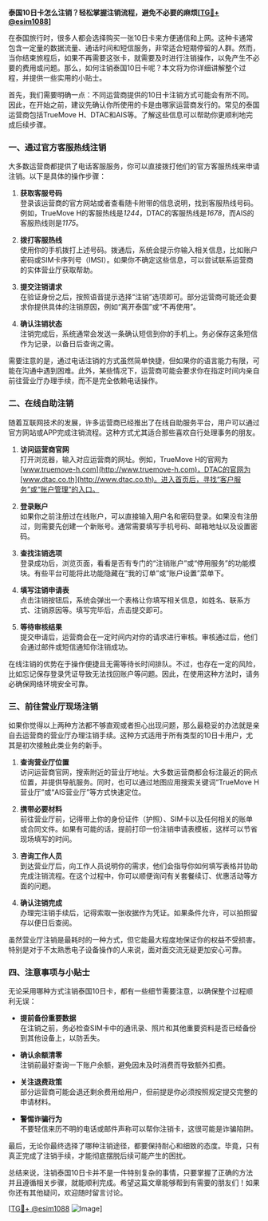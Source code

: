 **泰国10日卡怎么注销？轻松掌握注销流程，避免不必要的麻烦[[TG💪+ @esim1088](https://t.me/s/esim1088)]**

在泰国旅行时，很多人都会选择购买一张10日卡来方便通信和上网。这种卡通常包含一定量的数据流量、通话时间和短信服务，非常适合短期停留的人群。然而，当你结束旅程后，如果不再需要这张卡，就需要及时进行注销操作，以免产生不必要的费用或问题。那么，如何注销泰国10日卡呢？本文将为你详细讲解整个过程，并提供一些实用的小贴士。

首先，我们需要明确一点：不同运营商提供的10日卡注销方式可能会有所不同。因此，在开始之前，建议先确认你所使用的卡是由哪家运营商发行的。常见的泰国运营商包括TrueMove H、DTAC和AIS等。了解这些信息可以帮助你更顺利地完成后续步骤。

### **一、通过官方客服热线注销**
大多数运营商都提供了电话客服服务，你可以直接拨打他们的官方客服热线来申请注销。以下是具体的操作步骤：

1. **获取客服号码**  
   登录该运营商的官方网站或者查看随卡附带的信息说明，找到客服热线号码。例如，TrueMove H的客服热线是*1244*，DTAC的客服热线是*1678*，而AIS的客服热线则是*1175*。

2. **拨打客服热线**  
   使用你的手机拨打上述号码。拨通后，系统会提示你输入相关信息，比如账户密码或SIM卡序列号（IMSI）。如果你不确定这些信息，可以尝试联系运营商的实体营业厅获取帮助。

3. **提交注销请求**  
   在验证身份之后，按照语音提示选择“注销”选项即可。部分运营商可能还会要求你提供具体的注销原因，例如“离开泰国”或“不再使用”。

4. **确认注销状态**  
   注销完成后，系统通常会发送一条确认短信到你的手机上。务必保存这条短信作为记录，以备日后查询之需。

需要注意的是，通过电话注销的方式虽然简单快捷，但如果你的语言能力有限，可能在沟通中遇到困难。此外，某些情况下，运营商可能会要求你在指定时间内亲自前往营业厅办理手续，而不是完全依赖电话操作。

### **二、在线自助注销**
随着互联网技术的发展，许多运营商已经推出了在线自助服务平台，用户可以通过官方网站或APP完成注销流程。这种方式尤其适合那些喜欢自行处理事务的朋友。

1. **访问运营商官网**  
   打开浏览器，输入对应运营商的网址。例如，TrueMove H的官网为[www.truemove-h.com](http://www.truemove-h.com)，DTAC的官网为[www.dtac.co.th](http://www.dtac.co.th)。进入首页后，寻找“客户服务”或“账户管理”的入口。

2. **登录账户**  
   如果你之前注册过在线账户，可以直接输入用户名和密码登录。如果没有注册过，则需要先创建一个新账号。通常需要填写手机号码、邮箱地址以及设置密码。

3. **查找注销选项**  
   登录成功后，浏览页面，看看是否有专门的“注销账户”或“停用服务”的功能模块。有些平台可能将此功能隐藏在“我的订单”或“账户设置”菜单下。

4. **填写注销申请表**  
   点击注销按钮后，系统会弹出一个表格让你填写相关信息，如姓名、联系方式、注销原因等。填写完毕后，点击提交即可。

5. **等待审核结果**  
   提交申请后，运营商会在一定时间内对你的请求进行审核。审核通过后，他们会通过邮件或短信通知你注销成功。

在线注销的优势在于操作便捷且无需等待长时间排队。不过，也存在一定的风险，比如忘记保存登录凭证导致无法找回账户等问题。因此，在使用这种方法时，请务必确保网络环境安全可靠。

### **三、前往营业厅现场注销**
如果你觉得以上两种方法都不够直观或者担心出现问题，那么最稳妥的办法就是亲自去运营商的营业厅办理注销手续。这种方式适用于所有类型的10日卡用户，尤其是初次接触此类业务的新手。

1. **查询营业厅位置**  
   访问运营商官网，搜索附近的营业厅地址。大多数运营商都会标注最近的网点位置，并提供导航服务。同时，也可以通过地图应用搜索关键词“TrueMove H营业厅”或“AIS营业厅”等方式快速定位。

2. **携带必要材料**  
   前往营业厅前，记得带上你的身份证件（护照）、SIM卡以及任何相关的账单或合同文件。如果有可能的话，提前打印一份注销申请表模板，这样可以节省现场填写的时间。

3. **咨询工作人员**  
   到达营业厅后，向工作人员说明你的需求，他们会指导你如何填写表格并协助完成注销流程。在这个过程中，你可以顺便询问有关套餐续订、优惠活动等方面的问题。

4. **确认注销完成**  
   办理完注销手续后，记得索取一张收据作为凭证。如果条件允许，可以拍照留存以便日后查阅。

虽然营业厅注销是最耗时的一种方式，但它能最大程度地保证你的权益不受损害。特别是对于不太熟悉电子设备操作的人来说，面对面交流无疑更加安心可靠。

### **四、注意事项与小贴士**
无论采用哪种方式注销泰国10日卡，都有一些细节需要注意，以确保整个过程顺利无误：

- **提前备份重要数据**  
  在注销之前，务必检查SIM卡中的通讯录、照片和其他重要资料是否已经备份到其他设备上，以防丢失。

- **确认余额清零**  
  注销前最好查询一下账户余额，避免因未及时消费而导致额外扣费。

- **关注退费政策**  
  部分运营商可能会退还剩余费用给用户，但前提是你必须按照规定提交完整的申请材料。

- **警惕诈骗行为**  
  不要轻信来历不明的电话或邮件声称可以帮你注销卡，这很可能是诈骗陷阱。

最后，无论你最终选择了哪种注销途径，都要保持耐心和细致的态度。毕竟，只有真正完成了注销手续，才能彻底摆脱后续可能产生的困扰。

总结来说，注销泰国10日卡并不是一件特别复杂的事情，只要掌握了正确的方法并且遵循相关步骤，就能顺利完成。希望这篇文章能够帮到有需要的朋友们！如果你还有其他疑问，欢迎随时留言讨论。

[[TG💪+ @esim1088](https://t.me/s/esim1088) ![Image](https://i.postimg.cc/4NQfJmqS/Snipaste-2025-05-13-00-14-12.png)]